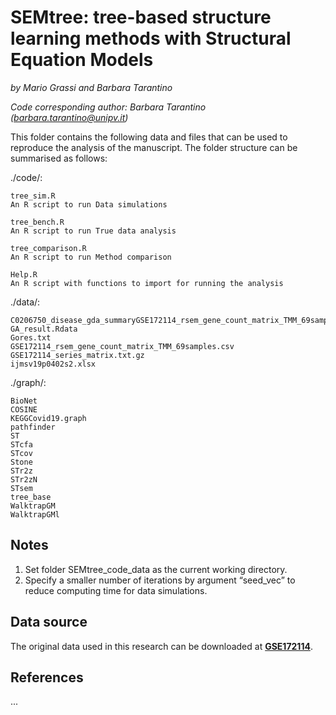 
# SEMtree: tree-based structure learning methods with Structural Equation Models

*by Mario Grassi and Barbara Tarantino*

*Code corresponding author: Barbara Tarantino (barbara.tarantino@unipv.it)*

This folder contains the following data and files that can be used to
reproduce the analysis of the manuscript. The folder structure can be
summarised as follows:

./code/:
    
    tree_sim.R
    An R script to run Data simulations
    
    tree_bench.R
    An R script to run True data analysis
    
    tree_comparison.R
    An R script to run Method comparison
    
    Help.R
    An R script with functions to import for running the analysis
    
./data/:
    
    C0206750_disease_gda_summaryGSE172114_rsem_gene_count_matrix_TMM_69samples.csv
    GA_result.Rdata
    Gores.txt
    GSE172114_rsem_gene_count_matrix_TMM_69samples.csv
    GSE172114_series_matrix.txt.gz
    ijmsv19p0402s2.xlsx

./graph/:
    
    BioNet
    COSINE
    KEGGCovid19.graph
    pathfinder
    ST
    STcfa
    STcov
    Stone
    STr2z
    STr2zN
    STsem
    tree_base
    WalktrapGM
    WalktrapGMl

## Notes
1. Set folder SEMtree_code_data as the current working directory.
2. Specify a smaller number of iterations by argument “seed_vec” to reduce computing time for data simulations.

## Data source
The original data used in this research can be downloaded at [**GSE172114**](https://www.ncbi.nlm.nih.gov/geo/query/acc.cgi?acc=GSE172114).

## References

...
